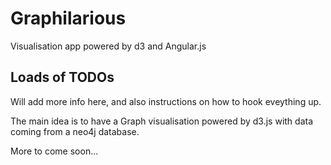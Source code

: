 # Graphilarious
Visualisation app powered by d3 and Angular.js

## Loads of TODOs
Will add more info here, and also instructions on how to hook eveything up.

The main idea is to have a Graph visualisation powered by d3.js with data coming from a neo4j database.

More to come soon...